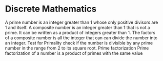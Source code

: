# Discrete Mathematics

A prime number is an integer greater than 1 whose only positive divisors are 1 and itself.
A composite number is an integer greater than 1 that is not a prime. It can be written as a product of integers greater than 1.
The factors of a composite number is all the integer that can can divide the number into an integer.
Test for Primality
check if the number is divisible by any prime number in the range from 2 to its square root.
Prime factorization
Prime factorization of a number is a product of primes with the same value
